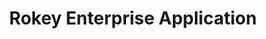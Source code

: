 ---
title: "Rokey Enterprise Application"
url: /kambia/rokey-enterprise-application/
shop: car repair
---
